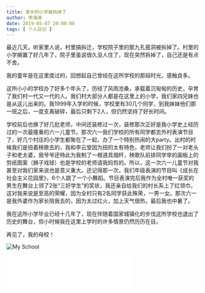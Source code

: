 ```yaml
---
title: 家乡的小学被拆掉了
author: 李海涛
date: 2019-05-07 20:00:00
tags: [ 个人日记 ]
---
```

最近几天，听家里人说，村里搞拆迁，学校院子里的那九孔窑洞被拆掉了。村里的小学搁置了好几年了，院子里虽说很久没人住了，现在突然拆掉了，自己还是有点不舍。

我的童年是在这里度过的，回想起自己曾经在这所学校的那段时光，感触良多。

这所小小的学校办了好多个年头了，历经了风雨沧桑，承载着沉甸甸的历史，孕育了我们村一代又一代的人。我们村大部分人都是在这里上的小学，我们家四兄妹也是从这儿出来的。我1999年入学的时候，学校里有30几个同学，到我妹妹他们那一班之后，一度支离破碎，最后只剩下2人，但仍然坚持了好长时间。

学校前后也换了好几批老师，中间还装修过一次，装修那次正好是我小学史上经历过的一次最隆重的六一儿童节。那次六一我们学校的所有同学都去外村表演节目了，好几个村庄的小学生都聚在了一起，办了一个特别热闹的大party。出村的时候我们是扭着秧歌去的，我和李云堂因为扭的太有特色，老师让我们扮了一对老头子和老太婆，我爷爷还特此为我制了一根道具烟杆，秧歌队前排同学举的画板上的剪纸图案（狮子戏球）也是学校的老师请我妈剪的。所以，这一次六一儿童节对我甚至对我们家来说也是意义重大。还记得那一次，我们年级表演的节目叫《成长在社会主义花园里》，6个人跳了一个小舞蹈。节目表演完后我作为全村唯一获奖的男生在舞台上领了2张“三好学生”的奖状，我还亲自给我们的村长系上了红领巾，这对我来说是至高的荣耀，因为全村只有2名同学获此殊荣，一男一女。那次六一是我外婆作为家长陪我去的，因为太过红火，加上天气很热，最后我也中暑了。

我在这所小学毕业已经十几年了，现在伴随着国家城镇化的步伐这所学校也退出了历史的舞台，但小时候我在这里上学时的许多情景仍然历历在目。

再见了，我的母校！

![My School](my-school.jpg "我的母校")

<iframe frameborder="no" border="0" marginwidth="0" marginheight="0" width=330 height=86 src="//music.163.com/outchain/player?type=2&id=29722424&auto=1&height=66"></iframe>